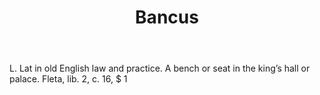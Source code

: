 ---
title: Bancus
letter: B
permalink: "/definitions/bancus.html"
body: L. Lat in old English law and practice. A bench or seat in the king’s hall or
  palace. Fleta, lib. 2, c. 16, $ 1
published_at: '2018-07-07'
source: Black's Law Dictionary
layout: post
---